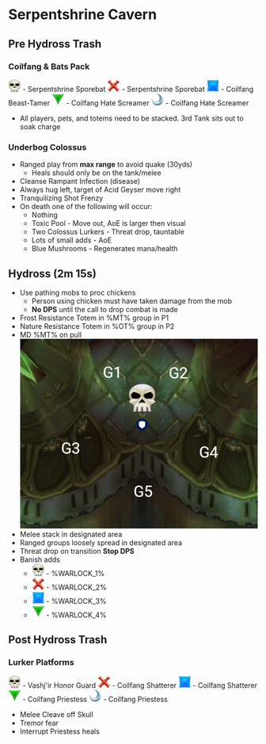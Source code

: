 # Serpentshrine Cavern

## Pre Hydross Trash
### Coilfang & Bats Pack
<img src="images/skull.png" width="25" height="25"> - Serpentshrine Sporebat
<img src="images/cross.png" width="25" height="25"> - Serpentshrine Sporebat
<img src="images/square.png" width="25" height="25"> - Coilfang Beast-Tamer
<img src="images/triangle.png" width="25" height="25"> - Coilfang Hate Screamer
<img src="images/moon.png" width="25" height="25"> - Coilfang Hate Screamer

* All players, pets, and totems need to be stacked. 3rd Tank sits out to soak charge

### Underbog Colossus
* Ranged play from **max range** to avoid quake (30yds)
    * Heals should only be on the tank/melee
* Cleanse Rampant Infection (disease)
* Always hug left, target of Acid Geyser move right
* Tranquilizing Shot Frenzy
* On death one of the following will occur:
    * Nothing
    * Toxic Pool - Move out, AoE is larger then visual
    * Two Colossus Lurkers - Threat drop, tauntable
    * Lots of small adds - AoE
    * Blue Mushrooms - Regenerates mana/health

## Hydross (2m 15s)
* Use pathing mobs to proc chickens
    * Person using chicken must have taken damage from the mob
    * **No DPS** until the call to drop combat is made
* Frost Resistance Totem in %MT% group in P1
* Nature Resistance Totem in %OT% group in P2
* MD %MT% on pull
![Hydross](images/hydross.png)
* Melee stack in designated area
* Ranged groups loosely spread in designated area
* Threat drop on transition **Stop DPS**
* Banish adds
    * <img src="images/skull.png" width="25" height="25"> - %WARLOCK_1%
    * <img src="images/cross.png" width="25" height="25"> - %WARLOCK_2%
    * <img src="images/square.png" width="25" height="25"> - %WARLOCK_3%
    * <img src="images/triangle.png" width="25" height="25"> - %WARLOCK_4%

## Post Hydross Trash
### Lurker Platforms
<img src="images/skull.png" width="25" height="25"> - Vashj'ir Honor Guard
<img src="images/cross.png" width="25" height="25"> - Coilfang Shatterer
<img src="images/square.png" width="25" height="25"> - Coilfang Shatterer
<img src="images/triangle.png" width="25" height="25"> - Coilfang Priestess
<img src="images/moon.png" width="25" height="25"> - Coilfang Priestess
* Melee Cleave off Skull
* Tremor fear
* Interrupt Priestess heals
